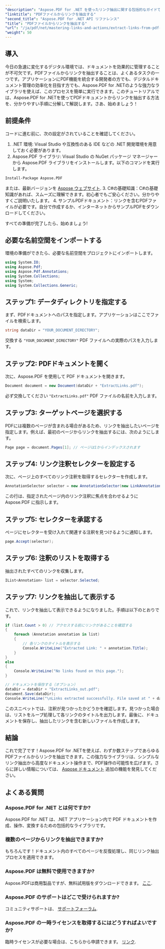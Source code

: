 ```yaml
---
"description": "Aspose.PDF for .NET を使ったリンク抽出に関する包括的なガイドで、PDF ドキュメント操作の可能性を最大限に引き出しましょう。このチュートリアルでは、詳細な手順をステップバイステップで解説します。"
"linktitle": "PDFファイルからリンクを抽出する"
"second_title": "Aspose.PDF for .NET API リファレンス"
"title": "PDFファイルからリンクを抽出する"
"url": "/ja/pdf/net/mastering-links-and-actions/extract-links-from-pdf-file/"
"weight": 50
---
```


## 導入

今日の急速に変化するデジタル環境では、ドキュメントを効果的に管理することが不可欠です。PDFファイルからリンクを抽出することは、よくあるタスクの一つです。アプリケーションにPDF機能を統合する開発者の方でも、デジタルドキュメント管理の効率化を目指す方でも、Aspose.PDF for .NETのような強力なライブラリを使えば、このプロセスを簡単に実行できます。このチュートリアルでは、Aspose.PDF for .NETを使ってPDFドキュメントからリンクを抽出する方法を、分かりやすい手順に分解して解説します。さあ、始めましょう！

## 前提条件

コードに進む前に、次の設定がされていることを確認してください。

1. .NET 環境: Visual Studio や互換性のある IDE などの .NET 開発環境を用意しておく必要があります。
2. Aspose.PDF ライブラリ: Visual Studio の NuGet パッケージ マネージャーから Aspose.PDF ライブラリをインストールします。以下のコマンドを実行します。
```bash
Install-Package Aspose.PDF
```
または、最新バージョンを [Aspose ウェブサイト](https://releases。aspose.com/pdf/net/).
3. C#の基礎知識：C#の基礎知識があれば、スムーズに理解できます。初心者でもご安心ください。分かりやすくご説明いたします。
4. サンプルPDFドキュメント：リンクを含むPDFファイルが必要です。自分で作成するか、インターネットからサンプルPDFをダウンロードしてください。

すべての準備が完了したら、始めましょう!

## 必要な名前空間をインポートする

環境の準備ができたら、必要な名前空間をプロジェクトにインポートします。

```csharp
using System.IO;
using Aspose.Pdf;
using Aspose.Pdf.Annotations;
using System.Collections;
using System;
using System.Collections.Generic;
```

## ステップ1: データディレクトリを指定する

まず、PDFドキュメントへのパスを指定します。アプリケーションはここでファイルを検索します。

```csharp
string dataDir = "YOUR_DOCUMENT_DIRECTORY";
```

交換する `"YOUR_DOCUMENT_DIRECTORY"` PDF ファイルへの実際のパスを入力します。

## ステップ2: PDFドキュメントを開く

次に、Aspose.PDF を使用して PDF ドキュメントを開きます。

```csharp
Document document = new Document(dataDir + "ExtractLinks.pdf");
```

必ず交換してください `"ExtractLinks.pdf"` PDF ファイルの名前を入力します。

## ステップ3: ターゲットページを選択する

PDFには複数のページが含まれる場合があるため、リンクを抽出したいページを指定します。例えば、最初のページからリンクを抽出するには、次のようにします。

```csharp
Page page = document.Pages[1]; // ページは1からインデックスされます
```

## ステップ4: リンク注釈セレクターを設定する

次に、ページ上のすべてのリンク注釈を取得するセレクターを作成します。

```csharp
AnnotationSelector selector = new AnnotationSelector(new LinkAnnotation(page, Aspose.Pdf.Rectangle.Trivial));
```

この行は、指定されたページ内のリンク注釈に焦点を合わせるように Aspose.PDF に指示します。

## ステップ5: セレクターを承認する

ページにセレクターを受け入れて関連する注釈を見つけるように通知します。

```csharp
page.Accept(selector);
```

## ステップ6: 注釈のリストを取得する

抽出されたすべてのリンクを収集します。

```csharp
IList<Annotation> list = selector.Selected;
```

## ステップ7: リンクを抽出して表示する

これで、リンクを抽出して表示できるようになりました。手順は以下のとおりです。

```csharp
if (list.Count > 0) // アクセスする前にリンクがあることを確認する
{
    foreach (Annotation annotation in list)
    {
        // 各リンクのタイトルを表示する
        Console.WriteLine("Extracted Link: " + annotation.Title);
    }
}
else
{
    Console.WriteLine("No links found on this page.");
}

// ドキュメントを保存する（オプション）
dataDir = dataDir + "ExtractLinks_out.pdf";
document.Save(dataDir);
Console.WriteLine("\nLinks extracted successfully. File saved at " + dataDir);
```

このスニペットでは、注釈が見つかったかどうかを確認します。見つかった場合は、リストをループ処理して各リンクのタイトルを出力します。最後に、ドキュメントを保存し、抽出したリンクを含む新しいファイルを作成します。

## 結論

これで完了です！Aspose.PDF for .NETを使えば、わずか数ステップであらゆるPDFファイルからリンクを抽出できます。この強力なライブラリは、シンプルなリンク抽出から高度なドキュメント操作まで、PDF操作の可能性を広げます。さらに詳しい情報については、 [Aspose ドキュメント](https://reference.aspose.com/pdf/net/) 追加の機能を発見してください。

## よくある質問

### Aspose.PDF for .NET とは何ですか?
Aspose.PDF for .NET は、.NET アプリケーション内で PDF ドキュメントを作成、操作、変換するための包括的なライブラリです。

### 複数のページからリンクを抽出できますか?
もちろんです！ドキュメント内のすべてのページを反復処理し、同じリンク抽出プロセスを適用できます。

### Aspose.PDF は無料で使用できますか?
Aspose.PDFは商用製品ですが、無料試用版をダウンロードできます。 [ここ](https://releases。aspose.com/).

### Aspose.PDF のサポートはどこで受けられますか?
コミュニティサポートは、 [サポートフォーラム](https://forum。aspose.com/c/pdf/10).

### Aspose.PDF の一時ライセンスを取得するにはどうすればよいですか?
臨時ライセンスが必要な場合は、こちらから申請できます。 [リンク](https://purchase。aspose.com/temporary-license/).